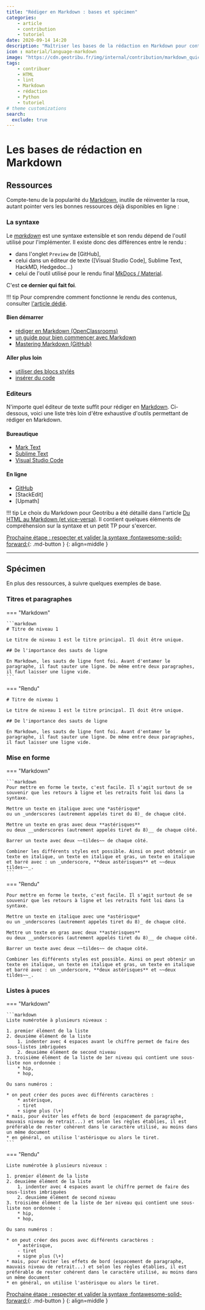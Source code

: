 ```yaml
---
title: "Rédiger en Markdown : bases et spécimen"
categories:
    - article
    - contribution
    - tutoriel
date: 2020-09-14 14:20
description: "Maîtriser les bases de la rédaction en Markdown pour contribuer à Geotribu et exemples de mise en forme."
icon : material/language-markdown
image: "https://cdn.geotribu.fr/img/internal/contribution/markdown_quick_exemple_rendu.png"
tags:
    - contribuer
    - HTML
    - lint
    - Markdown
    - rédaction
    - Python
    - tutoriel
# theme customizations
search:
  exclude: true
---
```


# Les bases de rédaction en Markdown

## Ressources

Compte-tenu de la popularité du [Markdown], inutile de réinventer la roue, autant pointer vers les bonnes ressources déjà disponibles en ligne :

### La syntaxe

Le _[markdown]_ est une syntaxe extensible et son rendu dépend de l'outil utilisé pour l'implémenter. Il existe donc des différences entre le rendu :

- dans l'onglet `Preview` de [GitHub],
- celui dans un éditeur de texte ([Visual Studio Code], Sublime Text, HackMD, Hedgedoc...)
- celui de l'outil utilisé pour le rendu final [MkDocs / Material](https://squidfunk.github.io/mkdocs-material/).

C'est **ce dernier qui fait foi**.

!!! tip
    Pour comprendre comment fonctionne le rendu des contenus, consulter [l'article dédié](/contribuer/internal/markdown_engine/).

#### Bien démarrer

- [rédiger en Markdown (OpenClassrooms)](https://openclassrooms.com/fr/courses/1304236-redigez-en-markdown/)
- [un guide pour bien commencer avec Markdown](https://blog.wax-o.com/2014/04/tutoriel-un-guide-pour-bien-commencer-avec-markdown/)
- [Mastering Markdown (GitHub)](https://guides.github.com/features/mastering-markdown/)

#### Aller plus loin

- [utiliser des blocs stylés](https://squidfunk.github.io/mkdocs-material/reference/admonitions/)
- [insérer du code](https://squidfunk.github.io/mkdocs-material/reference/code-blocks/)

### Editeurs

N'importe quel éditeur de texte suffit pour rédiger en [Markdown]. Ci-dessous, voici une liste très loin d'être exhaustive d'outils permettant de rédiger en Markdown.

#### Bureautique

- [Mark Text](https://github.com/marktext/marktext#download-and-installation)
- [Sublime Text](https://putaindecode.io/articles/sublime-text-en-tant-qu-editeur-markdown/)
- [Visual Studio Code](https://code.visualstudio.com/docs/languages/markdown)

#### En ligne

- [GitHub](https://docs.github.com/en/github/writing-on-github)
- [StackEdit]
- [Upmath]

!!! tip
    Le choix du Markdown pour Geotribu a été détaillé dans l'article [Du HTML au Markdown (et vice-versa)](/articles/2020/2020-09-11_html2markdown/). Il contient quelques éléments de compréhension sur la syntaxe et un petit TP pour s'exercer.

[Prochaine étape : respecter et valider la syntaxe :fontawesome-solid-forward:](/contribuer/guides/markdown_quality/){: .md-button }
{: align=middle }

----

## Spécimen

En plus des ressources, à suivre quelques exemples de base.

### Titres et paragraphes

<!-- markdownlint-disable MD046 -->
=== "Markdown"

    ```markdown
    # Titre de niveau 1

    Le titre de niveau 1 est le titre principal. Il doit être unique.

    ## De l'importance des sauts de ligne

    En Markdown, les sauts de ligne font foi. Avant d'entamer le paragraphe, il faut sauter une ligne. De même entre deux paragraphes, il faut laisser une ligne vide.
    ```

=== "Rendu"

    # Titre de niveau 1

    Le titre de niveau 1 est le titre principal. Il doit être unique.

    ## De l'importance des sauts de ligne

    En Markdown, les sauts de ligne font foi. Avant d'entamer le paragraphe, il faut sauter une ligne. De même entre deux paragraphes, il faut laisser une ligne vide.

### Mise en forme

=== "Markdown"

    ```markdown
    Pour mettre en forme le texte, c'est facile. Il s'agit surtout de se souvenir que les retours à ligne et les retraits font loi dans la syntaxe.

    Mettre un texte en italique avec une *astérisque*
    ou un _underscores (autrement appelés tiret du 8)_ de chaque côté.

    Mettre un texte en gras avec deux **astérisques**
    ou deux __underscores (autrement appelés tiret du 8)__ de chaque côté.

    Barrer un texte avec deux ~~tildes~~ de chaque côté.

    Combiner les différents styles est possible. Ainsi on peut obtenir un texte en italique, un texte en italique et gras, un texte en italique et barré avec : un _underscore, **deux astérisques** et ~~deux tildes~~_.
    ```

=== "Rendu"

    Pour mettre en forme le texte, c'est facile. Il s'agit surtout de se souvenir que les retours à ligne et les retraits font loi dans la syntaxe.

    Mettre un texte en italique avec une *astérisque*
    ou un _underscores (autrement appelés tiret du 8)_ de chaque côté.

    Mettre un texte en gras avec deux **astérisques**
    ou deux __underscores (autrement appelés tiret du 8)__ de chaque côté.

    Barrer un texte avec deux ~~tildes~~ de chaque côté.

    Combiner les différents styles est possible. Ainsi on peut obtenir un texte en italique, un texte en italique et gras, un texte en italique et barré avec : un _underscore, **deux astérisques** et ~~deux tildes~~_.

### Listes à puces

=== "Markdown"

    ```markdown
    Liste numérotée à plusieurs niveaux :

    1. premier élément de la liste
    2. deuxième élément de la liste
        1. indenter avec 4 espaces avant le chiffre permet de faire des sous-listes imbriquées
        2. deuxième élément de second niveau
    3. troisième élément de la liste de 1er niveau qui contient une sous-liste non ordonnée :
        * hip,
        * hop,

    Ou sans numéros :

    * on peut créer des puces avec différents caractères :
        * astérisque,
        - tiret
        + signe plus (\+)
    * mais, pour éviter les effets de bord (espacement de paragraphe, mauvais niveau de retrait...) et selon les règles établies, il est préférable de rester cohérent dans le caractère utilisé, au moins dans un même document
    * en général, on utilise l'astérisque ou alors le tiret.
    ```

=== "Rendu"

    Liste numérotée à plusieurs niveaux :

    1. premier élément de la liste
    2. deuxième élément de la liste
        1. indenter avec 4 espaces avant le chiffre permet de faire des sous-listes imbriquées
        2. deuxième élément de second niveau
    3. troisième élément de la liste de 1er niveau qui contient une sous-liste non ordonnée :
        * hip,
        * hop,

    Ou sans numéros :

    * on peut créer des puces avec différents caractères :
        * astérisque,
        - tiret
        + signe plus (\+)
    * mais, pour éviter les effets de bord (espacement de paragraphe, mauvais niveau de retrait...) et selon les règles établies, il est préférable de rester cohérent dans le caractère utilisé, au moins dans un même document
    * en général, on utilise l'astérisque ou alors le tiret.
<!-- markdownlint-enable MD046 -->

[Prochaine étape : respecter et valider la syntaxe :fontawesome-solid-forward:](/contribuer/guides/markdown_quality/){: .md-button }
{: align=middle }

<!-- Hyperlinks references -->
[Markdown]: https://daringfireball.net/projects/markdown/
